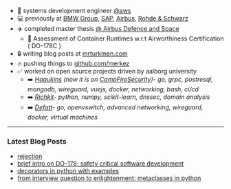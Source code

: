 * :raising_hand: systems development engineer [@aws](https://github.com/aws)
* :computer: previously at [BMW Group](https://github.com/bmw-innovationlab), [SAP](https://github.com/SAP), [Airbus](https://github.com/airbus), [Rohde & Schwarz](https://github.com/Rohde-Schwarz)
* ✈️ completed master thesis [@ Airbus Defence and Space](https://github.com/AirbusDefenceAndSpace)
   * 📖 Assessment of Container Runtimes w.r.t Airworthiness Certification ( DO-178C )
* :lock:  writing blog posts at [mrturkmen.com](https://mrturkmen.com)
* 🔥 pushing things to <a href="https://github.com/merkez" target="_blank">github.com/merkez</a> 
* :white_check_mark: worked on open source projects driven by aalborg university
  * :arrow_right: *<a href="https://github.com/aau-network-security/haaukins" target="_blank">Haaukins</a> (now it is on [CampFireSecurity](https://campfiresecurity.dk/))- go, grpc, postresql, mongodb, wireguard, vuejs, docker, networking, bash, ci/cd*
  * :arrow_right: *<a href="https://github.com/aau-network-security/richkit">Richkit</a>- python, numpy, scikit-learn, dnssec, domain analysis*
  * :arrow_right: *<a href="https://github.com/aau-network-security/defatt" target="_blank">Defatt</a>- go, openvswitch, advanced networking, wireguard, docker, virtual machines*

  
--- 
### Latest Blog Posts
<!-- BLOG-POST-LIST:START -->
- [rejection](https://mrturkmen.com/posts/rejection/)
- [brief intro on DO-178; safety critical software development](https://mrturkmen.com/posts/safety-critical-software/)
- [decorators in python with examples](https://mrturkmen.com/posts/decorators-in-python/)
- [from interview question to enlightenment: metaclasses in python](https://mrturkmen.com/posts/metaclasses-python/)
<!-- BLOG-POST-LIST:END -->
